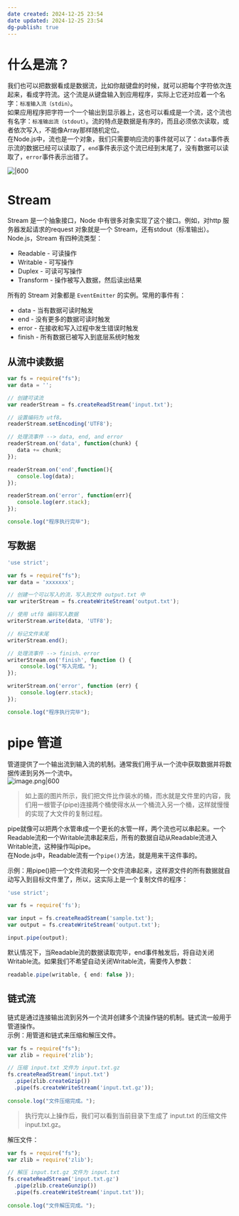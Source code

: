 ```yaml
---
date created: 2024-12-25 23:54
date updated: 2024-12-25 23:54
dg-publish: true
---
```


# 什么是流？

我们也可以把数据看成是数据流，比如你敲键盘的时候，就可以把每个字符依次连起来，看成字符流。这个流是从键盘输入到应用程序，实际上它还对应着一个名字：`标准输入流（stdin）`。<br>如果应用程序把字符一个一个输出到显示器上，这也可以看成是一个流，这个流也有名字：`标准输出流（stdout）`。流的特点是数据是有序的，而且必须依次读取，或者依次写入，不能像Array那样随机定位。<br>在Node.js中，流也是一个对象，我们只需要响应流的事件就可以了：`data`事件表示流的数据已经可以读取了，`end`事件表示这个流已经到末尾了，没有数据可以读取了，`error`事件表示出错了。

![|600](https://cdn.nlark.com/yuque/0/2023/png/694278/1700962841792-db45b5df-6549-4eac-ac28-efb05d58af64.png#averageHue=%23f2f2f2&clientId=u4f28c632-203e-4&from=paste&id=u7e6693f8&originHeight=241&originWidth=248&originalType=url&ratio=1.5&rotation=0&showTitle=false&status=done&style=stroke&taskId=u3a9a1f4f-fc63-494d-9c5a-723d4c9f666&title=)

# Stream

Stream 是一个抽象接口，Node 中有很多对象实现了这个接口。例如，对http 服务器发起请求的request 对象就是一个 Stream，还有stdout（标准输出）。<br>Node.js，Stream 有四种流类型：

- Readable - 可读操作
- Writable - 可写操作
- Duplex - 可读可写操作
- Transform - 操作被写入数据，然后读出结果

所有的 Stream 对象都是 `EventEmitter` 的实例。常用的事件有：

- data - 当有数据可读时触发
- end - 没有更多的数据可读时触发
- error - 在接收和写入过程中发生错误时触发
- finish - 所有数据已被写入到底层系统时触发

## 从流中读数据

```javascript
var fs = require("fs");
var data = '';

// 创建可读流
var readerStream = fs.createReadStream('input.txt');

// 设置编码为 utf8。
readerStream.setEncoding('UTF8');

// 处理流事件 --> data, end, and error
readerStream.on('data', function(chunk) {
   data += chunk;
});

readerStream.on('end',function(){
   console.log(data);
});

readerStream.on('error', function(err){
   console.log(err.stack);
});

console.log("程序执行完毕");

```

## 写数据

```javascript
'use strict';

var fs = require("fs");
var data = 'xxxxxxx';

// 创建一个可以写入的流，写入到文件 output.txt 中
var writerStream = fs.createWriteStream('output.txt');

// 使用 utf8 编码写入数据
writerStream.write(data, 'UTF8');

// 标记文件末尾
writerStream.end();

// 处理流事件 --> finish、error
writerStream.on('finish', function () {
    console.log("写入完成。");
});

writerStream.on('error', function (err) {
    console.log(err.stack);
});

console.log("程序执行完毕");
```

# pipe 管道

管道提供了一个输出流到输入流的机制。通常我们用于从一个流中获取数据并将数据传递到另外一个流中。<br>![image.png|600](https://cdn.nlark.com/yuque/0/2023/png/694278/1700963894740-f096098c-9f4c-43a1-9c25-fccfba3c2dc1.png#averageHue=%23fcfcfc&clientId=u4f28c632-203e-4&from=paste&height=228&id=ue974d34d&originHeight=550&originWidth=565&originalType=binary&ratio=1.5&rotation=0&showTitle=false&size=42646&status=done&style=stroke&taskId=u28847b5b-0240-4cf6-84e1-18b0660d0a7&title=&width=234.66668701171875)

> 如上面的图片所示，我们把文件比作装水的桶，而水就是文件里的内容，我们用一根管子(pipe)连接两个桶使得水从一个桶流入另一个桶，这样就慢慢的实现了大文件的复制过程。

pipe就像可以把两个水管串成一个更长的水管一样，两个流也可以串起来。一个Readable流和一个Writable流串起来后，所有的数据自动从Readable流进入Writable流，这种操作叫pipe。<br>在Node.js中，Readable流有一个`pipe()`方法，就是用来干这件事的。

示例：用pipe()把一个文件流和另一个文件流串起来，这样源文件的所有数据就自动写入到目标文件里了，所以，这实际上是一个复制文件的程序：

```typescript
'use strict';

var fs = require('fs');

var input = fs.createReadStream('sample.txt');
var output = fs.createWriteStream('output.txt');

input.pipe(output);
```

默认情况下，当Readable流的数据读取完毕，end事件触发后，将自动关闭Writable流。如果我们不希望自动关闭Writable流，需要传入参数：

```typescript
readable.pipe(writable, { end: false });
```

## 链式流

链式是通过连接输出流到另外一个流并创建多个流操作链的机制。链式流一般用于管道操作。<br>示例：用管道和链式来压缩和解压文件。

```javascript
var fs = require("fs");
var zlib = require('zlib');

// 压缩 input.txt 文件为 input.txt.gz
fs.createReadStream('input.txt')
  .pipe(zlib.createGzip())
  .pipe(fs.createWriteStream('input.txt.gz'));
  
console.log("文件压缩完成。");
```

> 执行完以上操作后，我们可以看到当前目录下生成了 input.txt 的压缩文件 input.txt.gz。

解压文件：

```javascript
var fs = require("fs");
var zlib = require('zlib');

// 解压 input.txt.gz 文件为 input.txt
fs.createReadStream('input.txt.gz')
  .pipe(zlib.createGunzip())
  .pipe(fs.createWriteStream('input.txt'));
  
console.log("文件解压完成。");
```
